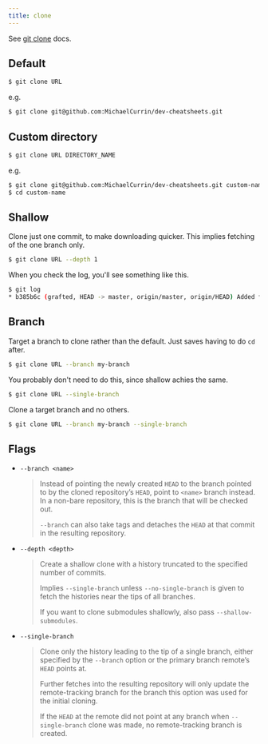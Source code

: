 ```yaml
---
title: clone
---
```


See [git clone](https://git-scm.com/docs/git-clone) docs.


## Default

```sh
$ git clone URL
```

e.g.

```sh
$ git clone git@github.com:MichaelCurrin/dev-cheatsheets.git
```


## Custom directory

```sh
$ git clone URL DIRECTORY_NAME
```

e.g.

```sh
$ git clone git@github.com:MichaelCurrin/dev-cheatsheets.git custom-name
$ cd custom-name
```


## Shallow

Clone just one commit, to make downloading quicker. This implies fetching of the one branch only.

```sh
$ git clone URL --depth 1
```

When you check the log, you'll see something like this.

```sh
$ git log
* b385b6c (grafted, HEAD -> master, origin/master, origin/HEAD) Added foo to bar
```


## Branch

Target a branch to clone rather than the default. Just saves having to do `cd` after.

```sh
$ git clone URL --branch my-branch
```

You probably don't need to do this, since shallow achies the same.

```sh
$ git clone URL --single-branch
```

Clone a target branch and no others.

```sh
$ git clone URL --branch my-branch --single-branch
```


## Flags

- `--branch <name>`
    > Instead of pointing the newly created `HEAD` to the branch pointed to by the cloned repository’s `HEAD`, point to `<name>` branch instead. In a non-bare repository, this is the branch that will be checked out. 
    > 
    > `--branch` can also take tags and detaches the `HEAD` at that commit in the resulting repository.
- `--depth <depth>`
    > Create a shallow clone with a history truncated to the specified number of commits. 
    > 
    > Implies `--single-branch` unless `--no-single-branch` is given to fetch the histories near the tips of all branches. 
    > 
    > If you want to clone submodules shallowly, also pass `--shallow-submodules`.
- `--single-branch`
    > Clone only the history leading to the tip of a single branch, either specified by the `--branch` option or the primary branch remote’s `HEAD` points at. 
    > 
    > Further fetches into the resulting repository will only update the remote-tracking branch for the branch this option was used for the initial cloning. 
    > 
    > If the `HEAD` at the remote did not point at any branch when `--single-branch` clone was made, no remote-tracking branch is created.
